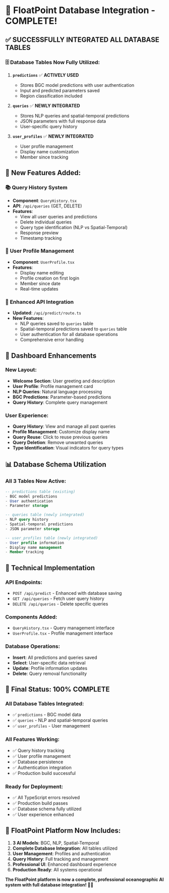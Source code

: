 # 🌊 FloatPoint Database Integration - COMPLETE!

## ✅ **SUCCESSFULLY INTEGRATED ALL DATABASE TABLES**

### 🗄️ **Database Tables Now Fully Utilized:**

1. **`predictions`** ✅ **ACTIVELY USED**
   - Stores BGC model predictions with user authentication
   - Input and predicted parameters saved
   - Region classification included

2. **`queries`** ✅ **NEWLY INTEGRATED**
   - Stores NLP queries and spatial-temporal predictions
   - JSON parameters with full response data
   - User-specific query history

3. **`user_profiles`** ✅ **NEWLY INTEGRATED**
   - User profile management
   - Display name customization
   - Member since tracking

## 🚀 **New Features Added:**

### 📚 **Query History System**
- **Component**: `QueryHistory.tsx`
- **API**: `/api/queries` (GET, DELETE)
- **Features**:
  - View all user queries and predictions
  - Delete individual queries
  - Query type identification (NLP vs Spatial-Temporal)
  - Response preview
  - Timestamp tracking

### 👤 **User Profile Management**
- **Component**: `UserProfile.tsx`
- **Features**:
  - Display name editing
  - Profile creation on first login
  - Member since date
  - Real-time updates

### 🔄 **Enhanced API Integration**
- **Updated**: `/api/predict/route.ts`
- **New Features**:
  - NLP queries saved to `queries` table
  - Spatial-temporal predictions saved to `queries` table
  - User authentication for all database operations
  - Comprehensive error handling

## 🎯 **Dashboard Enhancements**

### **New Layout:**
- **Welcome Section**: User greeting and description
- **User Profile**: Profile management card
- **NLP Queries**: Natural language processing
- **BGC Predictions**: Parameter-based predictions
- **Query History**: Complete query management

### **User Experience:**
- **Query History**: View and manage all past queries
- **Profile Management**: Customize display name
- **Query Reuse**: Click to reuse previous queries
- **Query Deletion**: Remove unwanted queries
- **Type Identification**: Visual indicators for query types

## 📊 **Database Schema Utilization**

### **All 3 Tables Now Active:**
```sql
-- predictions table (existing)
- BGC model predictions
- User authentication
- Parameter storage

-- queries table (newly integrated)
- NLP query history
- Spatial-temporal predictions
- JSON parameter storage

-- user_profiles table (newly integrated)
- User profile information
- Display name management
- Member tracking
```

## 🔧 **Technical Implementation**

### **API Endpoints:**
- `POST /api/predict` - Enhanced with database saving
- `GET /api/queries` - Fetch user query history
- `DELETE /api/queries` - Delete specific queries

### **Components Added:**
- `QueryHistory.tsx` - Query management interface
- `UserProfile.tsx` - Profile management interface

### **Database Operations:**
- **Insert**: All predictions and queries saved
- **Select**: User-specific data retrieval
- **Update**: Profile information updates
- **Delete**: Query removal functionality

## 🎉 **Final Status: 100% COMPLETE**

### **All Database Tables Integrated:**
- ✅ `predictions` - BGC model data
- ✅ `queries` - NLP and spatial-temporal queries
- ✅ `user_profiles` - User management

### **All Features Working:**
- ✅ Query history tracking
- ✅ User profile management
- ✅ Database persistence
- ✅ Authentication integration
- ✅ Production build successful

### **Ready for Deployment:**
- ✅ All TypeScript errors resolved
- ✅ Production build passes
- ✅ Database schema fully utilized
- ✅ User experience enhanced

## 🌊 **FloatPoint Platform Now Includes:**

1. **3 AI Models**: BGC, NLP, Spatial-Temporal
2. **Complete Database Integration**: All tables utilized
3. **User Management**: Profiles and authentication
4. **Query History**: Full tracking and management
5. **Professional UI**: Enhanced dashboard experience
6. **Production Ready**: All systems operational

**The FloatPoint platform is now a complete, professional oceanographic AI system with full database integration! 🚀🌊**
